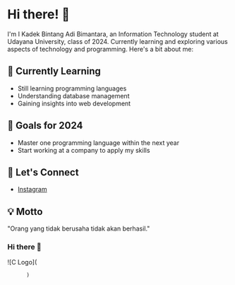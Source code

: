 # Hi there! 👋 

I'm I Kadek Bintang Adi Bimantara, an Information Technology student at Udayana University, class of 2024. Currently learning and exploring various aspects of technology and programming. Here's a bit about me:

## 🌱 Currently Learning
- Still learning programming languages
- Understanding database management
- Gaining insights into web development

## 🎯 Goals for 2024
- Master one programming language within the next year
- Start working at a company to apply my skills

## 💬 Let's Connect
- [Instagram](https://instagram.com/ikadek_bintang)

## 💡 Motto
"Orang yang tidak berusaha tidak akan berhasil."

### Hi there 👋

 ![C Logo](
            <link rel="stylesheet" type='text/css' href="https://cdn.jsdelivr.net/gh/devicons/devicon@latest/devicon.min.css" />
          
          )

<!--
**dekbintang/dekbintang** is a ✨ _special_ ✨ repository because its `README.md` (this file) appears on your GitHub profile.

Here are some ideas to get you started:

- 🔭 I’m currently working on ...
- 🌱 I’m currently learning ...
- 👯 I’m looking to collaborate on ...
- 🤔 I’m looking for help with ...
- 💬 Ask me about ...
- 📫 How to reach me: ...
- 😄 Pronouns: ...
- ⚡ Fun fact: ...
-->
